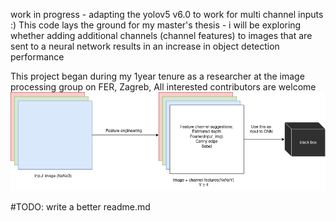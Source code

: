 work in progress - adapting the yolov5 v6.0 to work for multi channel inputs :)
This code lays the ground for my master's thesis - i will be exploring whether adding additional channels (channel features) to images that are sent to a neural network results in an increase in object detection performance


This project began during my 1year tenure as a researcher at the image processing group on FER, Zagreb, All interested contributors are welcome
![sketch](/rgbd_background.png)

\#TODO: write a better readme.md
